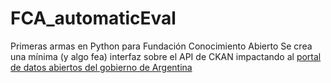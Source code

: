 # FCA_automaticEval
Primeras armas en Python para Fundación Conocimiento Abierto
Se crea una mínima (y algo fea) interfaz sobre el API de CKAN impactando al [portal de datos abiertos del gobierno de Argentina](http://www.datos.gob.ar)
